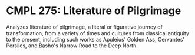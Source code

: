 # CMPL 275: Literature of Pilgrimage

Analyzes literature of pilgrimage, a literal or figurative journey of transformation, from a variety of times and cultures from classical antiquity to the present, including such works as Apuleius' Golden Ass, Cervantes' Persiles, and Basho's Narrow Road to the Deep North.